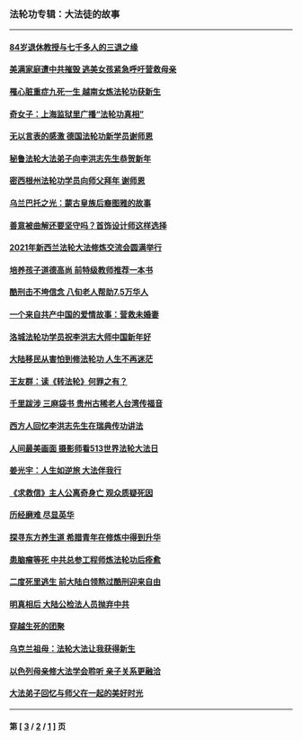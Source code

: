 ### 法轮功专辑：大法徒的故事
---
#### [84岁退休教授与七千多人的三退之缘](../../pages/nf1147481/n13796650.md?08310430) 
#### [美满家庭遭中共摧毁 逃美女孩紧急呼吁营救母亲](../../pages/nf1147481/n13792859.md?08310430) 
#### [罹心脏重症九死一生 越南女炼法轮功获新生](../../pages/nf1147481/n13732766.md?08310430) 
#### [奇女子：上海监狱里广播“法轮功真相”](../../pages/nf1147481/n13726443.md?08310430) 
#### [无以言表的感激 德国法轮功新学员谢师恩](../../pages/nf1147481/n13543790.md?08310430) 
#### [秘鲁法轮大法弟子向李洪志先生恭贺新年](../../pages/nf1147481/n13540182.md?08310430) 
#### [密西根州法轮功学员向师父拜年 谢师恩](../../pages/nf1147481/n13538183.md?08310430) 
#### [乌兰巴托之光：蒙古皇族后裔图雅的故事](../../pages/nf1147481/n13155759.md?08310430) 
#### [善意被曲解还要坚守吗？首饰设计师这样选择](../../pages/nf1147481/n13077575.md?08310430) 
#### [2021年新西兰法轮大法修炼交流会圆满举行](../../pages/nf1147481/n13033149.md?08310430) 
#### [培养孩子道德高尚 前特级教师推荐一本书](../../pages/nf1147481/n12938640.md?08310430) 
#### [酷刑击不垮信念 八旬老人帮助7.5万华人](../../pages/nf1147481/n12880712.md?08310430) 
#### [一个来自共产中国的爱情故事：营救未婚妻](../../pages/nf1147481/n12778386.md?08310430) 
#### [洛城法轮功学员祝李洪志大师中国新年好](../../pages/nf1147481/n12724685.md?08310430) 
#### [大陆移民从害怕到修法轮功 人生不再迷茫](../../pages/nf1147481/n12414325.md?08310430) 
#### [王友群：读《转法轮》何罪之有？](../../pages/nf1147481/n12408647.md?08310430) 
#### [千里跋涉 三麻袋书 贵州古稀老人台湾传福音](../../pages/nf1147481/n12198750.md?08310430) 
#### [西方人回忆李洪志先生在瑞典传功讲法](../../pages/nf1147481/n12099607.md?08310430) 
#### [人间最美画面 摄影师看513世界法轮大法日](../../pages/nf1147481/n12094118.md?08310430) 
#### [姜光宇：人生如逆旅 大法伴我行](../../pages/nf1147481/n12088664.md?08310430) 
#### [《求救信》主人公离奇身亡 观众质疑死因](../../pages/nf1147481/n11845215.md?08310430) 
#### [历经磨难 尽显英华](../../pages/nf1147481/n11723297.md?08310430) 
#### [探寻东方养生道 希腊青年在修炼中得到升华](../../pages/nf1147481/n11494502.md?08310430) 
#### [患脑瘤等死 中共总参工程师炼法轮功后痊愈](../../pages/nf1147481/n11466682.md?08310430) 
#### [二度死里逃生 前大陆白领熬过酷刑迎来自由](../../pages/nf1147481/n11368594.md?08310430) 
#### [明真相后 大陆公检法人员抛弃中共](../../pages/nf1147481/n11358618.md?08310430) 
#### [穿越生死的团聚](../../pages/nf1147481/n11258922.md?08310430) 
#### [乌克兰祖母：法轮大法让我获得新生](../../pages/nf1147481/n11269457.md?08310430) 
#### [以色列母亲修大法学会聆听 亲子关系更融洽](../../pages/nf1147481/n11268195.md?08310430) 
#### [大法弟子回忆与师父在一起的美好时光](../../pages/nf1147481/n11267759.md?08310430) 

---
#### 第 [ [3](./3.md?08310430) / [2](./2.md?08310430) / [1](./1.md?08310430) ] 页
